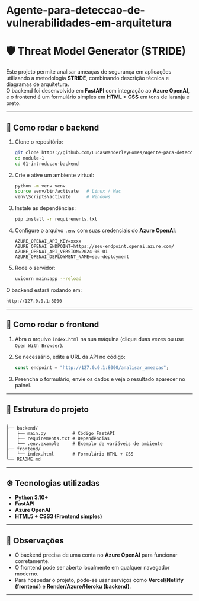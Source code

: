 # Agente-para-deteccao-de-vulnerabilidades-em-arquitetura

# 🛡️ Threat Model Generator (STRIDE)

Este projeto permite analisar ameaças de segurança em aplicações utilizando a metodologia **STRIDE**, combinando descrição técnica e diagramas de arquitetura.  
O backend foi desenvolvido em **FastAPI** com integração ao **Azure OpenAI**, e o frontend é um formulário simples em **HTML + CSS** em tons de laranja e preto.

---

## 🚀 Como rodar o backend

1. Clone o repositório:
   ```bash
   git clone https://github.com/LucasWanderleyGomes/Agente-para-deteccao-de-vulnerabilidades-em-arquitetura
   cd module-1
   cd 01-introducao-backend


2. Crie e ative um ambiente virtual:

   ```bash
   python -m venv venv
   source venv/bin/activate   # Linux / Mac
   venv\Scripts\activate      # Windows
   ```

3. Instale as dependências:

   ```bash
   pip install -r requirements.txt
   ```

4. Configure o arquivo `.env` com suas credenciais do **Azure OpenAI**:

   ```env
   AZURE_OPENAI_API_KEY=xxxx
   AZURE_OPENAI_ENDPOINT=https://seu-endpoint.openai.azure.com/
   AZURE_OPENAI_API_VERSION=2024-06-01
   AZURE_OPENAI_DEPLOYMENT_NAME=seu-deployment
   ```

5. Rode o servidor:

   ```bash
   uvicorn main:app --reload
   ```

O backend estará rodando em:

```
http://127.0.0.1:8000
```

---

## 🎨 Como rodar o frontend

1. Abra o arquivo `index.html` na sua máquina (clique duas vezes ou use `Open With Browser`).
2. Se necessário, edite a URL da API no código:

   ```javascript
   const endpoint = "http://127.0.0.1:8000/analisar_ameacas";
   ```
3. Preencha o formulário, envie os dados e veja o resultado aparecer no painel.

---

## 📂 Estrutura do projeto

```
.
├── backend/
│   ├── main.py          # Código FastAPI
│   ├── requirements.txt # Dependências
│   └── .env.example     # Exemplo de variáveis de ambiente
├── frontend/
│   └── index.html       # Formulário HTML + CSS
└── README.md
```

---

## ⚙️ Tecnologias utilizadas

* **Python 3.10+**
* **FastAPI**
* **Azure OpenAI**
* **HTML5 + CSS3 (Frontend simples)**

---

## 📌 Observações

* O backend precisa de uma conta no **Azure OpenAI** para funcionar corretamente.
* O frontend pode ser aberto localmente em qualquer navegador moderno.
* Para hospedar o projeto, pode-se usar serviços como **Vercel/Netlify (frontend)** e **Render/Azure/Heroku (backend)**.



---

